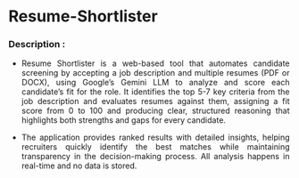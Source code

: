 # Resume-Shortlister

### Description :

* <p align = "justify">Resume Shortlister is a web-based tool that automates candidate screening by accepting a job description and multiple resumes (PDF or DOCX), using Google’s Gemini LLM to analyze and score each candidate’s fit for the role. It identifies the top 5-7 key criteria from the job description and evaluates resumes against them, assigning a fit score from 0 to 100 and producing clear, structured reasoning that highlights both strengths and gaps for every candidate.</p>

* <p align = "justify">The application provides ranked results with detailed insights, helping recruiters quickly identify the best matches while maintaining transparency in the decision-making process. All analysis happens in real-time and no data is stored.</p>
